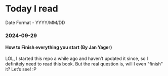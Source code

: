 # Today I read

Date Format - YYYY/MM/DD

### 2024-09-29

#### How to Finish everything you start (By Jan Yager)

LOL, I started this repo a while ago and haven’t updated it since, so I definitely need to read this book. But the real question is, will I even "finish" it? Let’s see! :P



